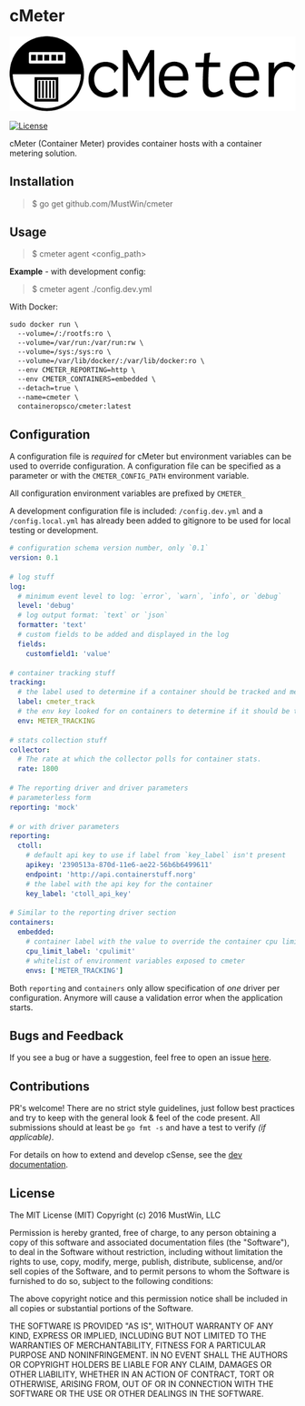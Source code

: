 # cMeter

![cMeter logo](https://github.com/MustWin/cmeter/blob/master/docs/logo/cmeter-logo-title.png)

[![License](https://img.shields.io/badge/license-MIT-blue.svg?style=flat)](LICENSE)

cMeter (Container Meter) provides container hosts with a container metering solution.

## Installation

> $ go get github.com/MustWin/cmeter

## Usage

> $ cmeter agent <config_path>

**Example** - with development config:

> $ cmeter agent ./config.dev.yml

With Docker:

```
sudo docker run \
  --volume=/:/rootfs:ro \
  --volume=/var/run:/var/run:rw \
  --volume=/sys:/sys:ro \
  --volume=/var/lib/docker/:/var/lib/docker:ro \
  --env CMETER_REPORTING=http \
  --env CMETER_CONTAINERS=embedded \
  --detach=true \
  --name=cmeter \
  containeropsco/cmeter:latest
```


## Configuration

A configuration file is *required* for cMeter but environment variables can be used to override configuration. A configuration file can be specified as a parameter or with the `CMETER_CONFIG_PATH` environment variable. 

All configuration environment variables are prefixed by `CMETER_`

A development configuration file is included: `/config.dev.yml` and a `/config.local.yml` has already been added to gitignore to be used for local testing or development.


```yaml
# configuration schema version number, only `0.1`
version: 0.1

# log stuff
log:
  # minimum event level to log: `error`, `warn`, `info`, or `debug`
  level: 'debug'
  # log output format: `text` or `json`
  formatter: 'text'
  # custom fields to be added and displayed in the log
  fields:
    customfield1: 'value'

# container tracking stuff
tracking:
  # the label used to determine if a container should be tracked and metered
  label: cmeter_track
  # the env key looked for on containers to determine if it should be tracked and metered
  env: METER_TRACKING

# stats collection stuff
collector:
  # The rate at which the collector polls for container stats.
  rate: 1800

# The reporting driver and driver parameters
# parameterless form
reporting: 'mock'

# or with driver parameters
reporting:
  ctoll:
    # default api key to use if label from `key_label` isn't present
    apikey: '2390513a-870d-11e6-ae22-56b6b6499611'
    endpoint: 'http://api.containerstuff.norg'
    # the label with the api key for the container 
    key_label: 'ctoll_api_key'

# Similar to the reporting driver section
containers:
  embedded:
    # container label with the value to override the container cpu limit tracked by cmeter (in milli-cores, e.g: '0.002', '0.1', '2.0')
    cpu_limit_label: 'cpulimit'
    # whitelist of environment variables exposed to cmeter
    envs: ['METER_TRACKING']

```

Both `reporting` and `containers` only allow specification of *one* driver per configuration. Anymore will cause a validation error when the application starts.

## Bugs and Feedback

If you see a bug or have a suggestion, feel free to open an issue [here](https://github.com/MustWin/cmeter/issues).

## Contributions

PR's welcome! There are no strict style guidelines, just follow best practices and try to keep with the general look & feel of the code present. All submissions should at least be `go fmt -s` and have a test to verify *(if applicable)*.

For details on how to extend and develop cSense, see the [dev documentation](docs/development/).

## License

The MIT License (MIT)
Copyright (c) 2016 MustWin, LLC

Permission is hereby granted, free of charge, to any person obtaining a copy of this software and associated documentation files (the "Software"), to deal in the Software without restriction, including without limitation the rights to use, copy, modify, merge, publish, distribute, sublicense, and/or sell copies of the Software, and to permit persons to whom the Software is furnished to do so, subject to the following conditions:

The above copyright notice and this permission notice shall be included in all copies or substantial portions of the Software.

THE SOFTWARE IS PROVIDED "AS IS", WITHOUT WARRANTY OF ANY KIND, EXPRESS OR IMPLIED, INCLUDING BUT NOT LIMITED TO THE WARRANTIES OF MERCHANTABILITY, FITNESS FOR A PARTICULAR PURPOSE AND NONINFRINGEMENT. IN NO EVENT SHALL THE AUTHORS OR COPYRIGHT HOLDERS BE LIABLE FOR ANY CLAIM, DAMAGES OR OTHER LIABILITY, WHETHER IN AN ACTION OF CONTRACT, TORT OR OTHERWISE, ARISING FROM, OUT OF OR IN CONNECTION WITH THE SOFTWARE OR THE USE OR OTHER DEALINGS IN THE SOFTWARE.